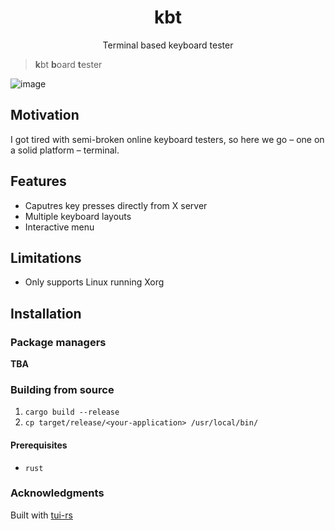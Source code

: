 <h1 align=center> kbt </h1>
<p align=center> Terminal based keyboard tester </p>

> **k**bt **b**oard **t**ester

![image](https://github.com/bloznelis/kbt/assets/33397865/cfcc78ab-37f0-4db0-a107-9a21fa283f99)

## Motivation
I got tired with semi-broken online keyboard testers, so here we go – one on a solid platform – terminal.

## Features
  * Caputres key presses directly from X server
  * Multiple keyboard layouts
  * Interactive menu

## Limitations
* Only supports Linux running Xorg

## Installation
### Package managers
**TBA**
### Building from source
  1. `cargo build --release`
  2. `cp target/release/<your-application> /usr/local/bin/`

#### Prerequisites
  * `rust`

### Acknowledgments
Built with [tui-rs](https://github.com/fdehau/tui-rs)
